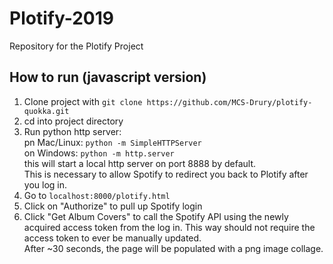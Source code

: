 # Plotify-2019
Repository for the Plotify Project

## How to run (javascript version)

1. Clone project with `git clone https://github.com/MCS-Drury/plotify-quokka.git`
2. cd into project directory
3. Run python http server: <br>
pn Mac/Linux: `python -m SimpleHTTPServer` <br>
on Windows: `python -m http.server` <br>
this will start a local http server on port 8888 by default. <br>
This is necessary to allow Spotify to redirect you back to Plotify after you log in.
4. Go to `localhost:8000/plotify.html`
5. Click on "Authorize" to pull up Spotify login
6. Click "Get Album Covers" to call the Spotify API using the newly acquired access token from the log in. This way should not require the access token to ever be manually updated. <br>
After ~30 seconds, the page will be populated with a png image collage.
